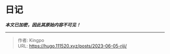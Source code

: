 # 日记

***本文已加密，因此其原始内容不可见！***

---

> 作者: Kingpo  
> URL: https://hugo.111520.xyz/posts/2023-06-05-riji/  

